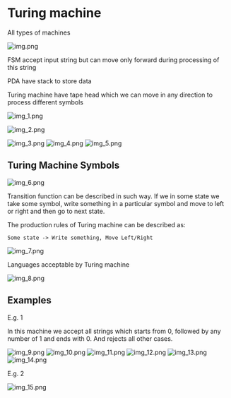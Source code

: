 # Turing machine

All types of machines

![img.png](img.png)

FSM accept input string but can move only forward during processing of this string

PDA have stack to store data

Turing machine have tape head which we can move in any direction to process
different symbols

![img_1.png](img_1.png)

![img_2.png](img_2.png)

![img_3.png](img_3.png)
![img_4.png](img_4.png)
![img_5.png](img_5.png)

## Turing Machine Symbols

![img_6.png](img_6.png)

Transition function can be described in such way. If we in some state we take some
symbol, write something in a particular symbol and move to left or right and then
go to next state.

The production rules of Turing machine can be described as:
    
    Some state -> Write something, Move Left/Right

![img_7.png](img_7.png)

Languages acceptable by Turing machine

![img_8.png](img_8.png)

## Examples

E.g. 1

In this machine we accept all strings which starts from 0, followed by any number
of 1 and ends with 0. And rejects all other cases.

![img_9.png](img_9.png)
![img_10.png](img_10.png)
![img_11.png](img_11.png)
![img_12.png](img_12.png)
![img_13.png](img_13.png)
![img_14.png](img_14.png)

E.g. 2

![img_15.png](img_15.png)
